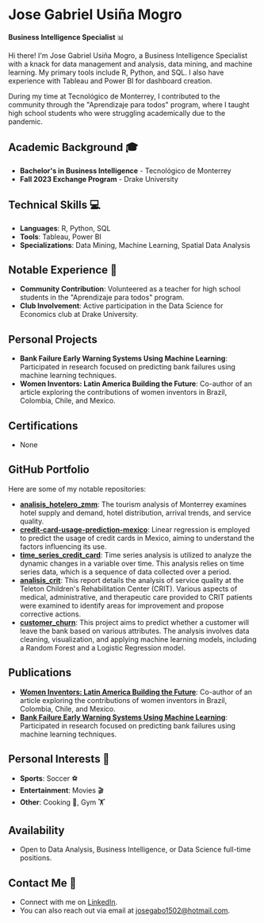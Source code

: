 # Jose Gabriel Usiña Mogro
**Business Intelligence Specialist** 📊

Hi there! I'm Jose Gabriel Usiña Mogro, a Business Intelligence Specialist with a knack for data management and analysis, data mining, and machine learning. My primary tools include R, Python, and SQL. I also have experience with Tableau and Power BI for dashboard creation.

During my time at Tecnológico de Monterrey, I contributed to the community through the "Aprendizaje para todos" program, where I taught high school students who were struggling academically due to the pandemic.

## Academic Background 🎓
- **Bachelor's in Business Intelligence** - Tecnológico de Monterrey
- **Fall 2023 Exchange Program** - Drake University

## Technical Skills 💻
- **Languages**: R, Python, SQL
- **Tools**: Tableau, Power BI
- **Specializations**: Data Mining, Machine Learning, Spatial Data Analysis

## Notable Experience 🌟
- **Community Contribution**: Volunteered as a teacher for high school students in the "Aprendizaje para todos" program.
- **Club Involvement**: Active participation in the Data Science for Economics club at Drake University.

## Personal Projects
- **Bank Failure Early Warning Systems Using Machine Learning**: Participated in research focused on predicting bank failures using machine learning techniques.
- **Women Inventors: Latin America Building the Future**: Co-author of an article exploring the contributions of women inventors in Brazil, Colombia, Chile, and Mexico.

## Certifications
- None

## GitHub Portfolio
Here are some of my notable repositories:
- **[analisis_hotelero_zmm](https://github.com/josegabrielusina/analisis_hotelero_zmm)**: The tourism analysis of Monterrey examines hotel supply and demand, hotel distribution, arrival trends, and service quality.
- **[credit-card-usage-prediction-mexico](https://github.com/josegabrielusina/credit-card-usage-prediction-mexico)**: Linear regression is employed to predict the usage of credit cards in Mexico, aiming to understand the factors influencing its use.
- **[time_series_credit_card](https://github.com/josegabrielusina/time_series_credit_card)**: Time series analysis is utilized to analyze the dynamic changes in a variable over time. This analysis relies on time series data, which is a sequence of data collected over a period.
- **[analisis_crit](https://github.com/josegabrielusina/analisis_crit)**: This report details the analysis of service quality at the Teleton Children's Rehabilitation Center (CRIT). Various aspects of medical, administrative, and therapeutic care provided to CRIT patients were examined to identify areas for improvement and propose corrective actions.
- **[customer_churn](https://github.com/josegabrielusina/customer_churn)**: This project aims to predict whether a customer will leave the bank based on various attributes. The analysis involves data cleaning, visualization, and applying machine learning models, including a Random Forest and a Logistic Regression model.

## Publications
- **[Women Inventors: Latin America Building the Future](https://www.caiinno.org/wp-content/uploads/2024/01/INGLES-CAIINNO-GLIPA.pdf)**: Co-author of an article exploring the contributions of women inventors in Brazil, Colombia, Chile, and Mexico.
- **[Bank Failure Early Warning Systems Using Machine Learning](https://drive.google.com/file/d/1MBqFedBVE3IdP5_8L_Qn0h14z2w0x2xc/view?usp=sharing)**: Participated in research focused on predicting bank failures using machine learning techniques.

## Personal Interests 🌟
- **Sports**: Soccer ⚽
- **Entertainment**: Movies 🎬
- **Other**: Cooking 🍳, Gym 🏋️

## Availability
- Open to Data Analysis, Business Intelligence, or Data Science full-time positions.

## Contact Me 📧
- Connect with me on [LinkedIn](https://www.linkedin.com/in/jose-gabriel-usina-mogro/).
- You can also reach out via email at josegabo1502@hotmail.com.

